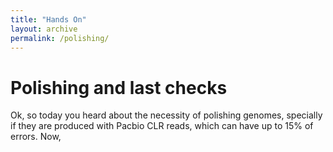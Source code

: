 ```yaml
---
title: "Hands On"
layout: archive
permalink: /polishing/
---  
```


# Polishing and last checks

Ok, so today you heard about the necessity of polishing genomes, specially if they are produced with Pacbio CLR reads, which can have up to 15% of errors. Now,
